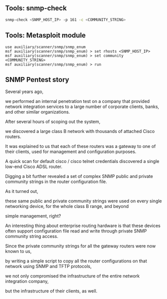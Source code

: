 ## Tools: snmp-check
```bash
snmp-check <SNMP_HOST_IP> -p 161 -c <COMMUNITY_STRING>
```

## Tools: Metasploit module
```
use auxiliary/scanner/snmp/snmp_enum
msf auxiliary(scanner/snmp/snmp_enum) > set rhosts <SNMP_HOST_IP> 
msf auxiliary(scanner/snmp/snmp_enum) > set community <COMMUNITY_STRING>
msf auxiliary(scanner/snmp/snmp_enum) > run
```

## SNMP Pentest story
Several years ago,

we performed an internal penetration test on a company that provided network integration services to a large number of corporate clients, banks, and other similar organizations.

After several hours of scoping out the system,

we discovered a large class B network with thousands of attached Cisco routers.

It was explained to us that each of these routers was a gateway to one of their clients, used for management and configuration purposes.

A quick scan for default cisco / cisco telnet credentials discovered a single low-end Cisco ADSL router.

Digging a bit further revealed a set of complex SNMP public and private community strings in the router configuration file.

As it turned out,

these same public and private community strings were used on every single networking device, for the whole class B range, and beyond

simple management, right?

An interesting thing about enterprise routing hardware is that these devices often support configuration file read and write through private SNMP community string access.

Since the private community strings for all the gateway routers were now known to us,

by writing a simple script to copy all the router configurations on that network using SNMP and TFTP protocols,

we not only compromised the infrastructure of the entire network integration company,

but the infrastructure of their clients, as well.